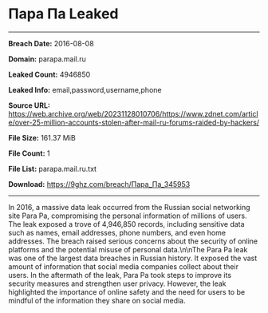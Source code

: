 # Пара Па Leaked

------------
**Breach Date:** 2016-08-08

**Domain:** parapa.mail.ru

**Leaked Count:** 4946850

**Leaked Info:** email,password,username,phone

**Source URL:** https://web.archive.org/web/20231128010706/https://www.zdnet.com/article/over-25-million-accounts-stolen-after-mail-ru-forums-raided-by-hackers/

**File Size:** 161.37 MiB

**File Count:** 1

**File List:** parapa.mail.ru.txt

**Download:** https://9ghz.com/breach/Пара_Па_345953

------------
In 2016, a massive data leak occurred from the Russian social networking site Para Pa, compromising the personal information of millions of users. The leak exposed a trove of 4,946,850 records, including sensitive data such as names, email addresses, phone numbers, and even home addresses. The breach raised serious concerns about the security of online platforms and the potential misuse of personal data.\n\nThe Para Pa leak was one of the largest data breaches in Russian history. It exposed the vast amount of information that social media companies collect about their users. In the aftermath of the leak, Para Pa took steps to improve its security measures and strengthen user privacy. However, the leak highlighted the importance of online safety and the need for users to be mindful of the information they share on social media.
